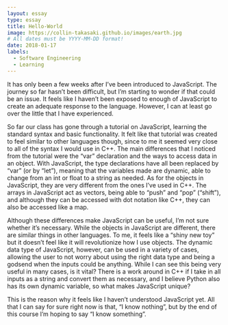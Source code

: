 ```yaml
---
layout: essay
type: essay
title: Hello-World
image: https://collin-takasaki.github.io/images/earth.jpg
# All dates must be YYYY-MM-DD format!
date: 2018-01-17
labels:
  - Software Engineering
  - Learning
---
```


It has only been a few weeks after I’ve been introduced to JavaScript.  The journey so far hasn’t been difficult, but I’m starting to wonder if that could be an issue.  It feels like I haven’t been exposed to enough of JavaScript to create an adequate response to the language. However, I can at least go over the little that I have experienced.

So far our class has gone through a tutorial on JavaScript, learning the standard syntax and basic functionality.  It felt like that tutorial was created to feel similar to other languages though, since to me it seemed very close to all of the syntax I would use in C++.  The main differences that I noticed from the tutorial were the “var” declaration and the ways to access data in an object.  With JavaScript, the type declarations have all been replaced by “var” (or by “let”), meaning that the variables made are dynamic, able to change from an int or float to a string as needed.  As for the objects in JavaScript, they are very different from the ones I’ve used in C++.  The arrays in JavaScript act as vectors, being able to “push” and “pop” (“shift”), and although they can be accessed with dot notation like C++, they can also be accessed like a map.

Although these differences make JavaScript can be useful, I’m not sure whether it’s necessary.  While the objects in JavaScript are different, there are similar things in other languages. To me, it feels like a “shiny new toy” but it doesn’t feel like it will revolutionize how I use objects.  The dynamic data type of JavaScript, however, can be used in a variety of cases, allowing the user to not worry about using the right data type and being a godsend when the inputs could be anything.  While I can see this being very useful in many cases, is it vital?  There is a work around in C++ if I take in all inputs as a string and convert them as necessary, and I believe Python also has its own dynamic variable, so what makes JavaScript unique?

This is the reason why it feels like I haven’t understood JavaScript yet.  All that I can say for sure right now is that, “I know nothing”, but by the end of this course I’m hoping to say “I know something”.

